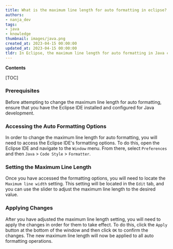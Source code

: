 ```yaml
---
title: What is the maximum line length for auto formatting in eclipse?
authors:
- nanja_dev
tags:
- java
- knowledge
thumbnail: images/java.png
created_at: 2023-04-15 00:00:00
updated_at: 2023-04-15 00:00:00
tldr: In Eclipse, the maximum line length for auto formatting in Java can be set in the Java > Code Style > Formatter > Edit > Line Wrapping tab.
---
```


**Contents**

[TOC]

### Prerequisites

Before attempting to change the maximum line length for auto formatting, ensure that you have the Eclipse IDE installed and configured for Java development.

### Accessing the Auto Formatting Options

In order to change the maximum line length for auto formatting, you will need to access the Eclipse IDE's formatting options. To do this, open the Eclipse IDE and navigate to the `Window` menu. From there, select `Preferences` and then `Java` > `Code Style` > `Formatter`.

### Setting the Maximum Line Length

Once you have accessed the formatting options, you will need to locate the `Maximum line width` setting. This setting will be located in the `Edit` tab, and you can use the slider to adjust the maximum line length to the desired value.

### Applying Changes

After you have adjusted the maximum line length setting, you will need to apply the changes in order for them to take effect. To do this, click the `Apply` button at the bottom of the window and then click `OK` to confirm the changes. The new maximum line length will now be applied to all auto formatting operations.
